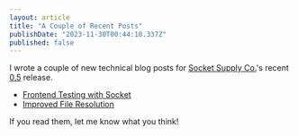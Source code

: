 ```yaml
---
layout: article
title: "A Couple of Recent Posts"
publishDate: "2023-11-30T00:44:10.337Z"
published: false
---
```


I wrote a couple of new technical blog posts for [Socket Supply Co.](https://socketsupply.co/)'s recent [0.5](https://github.com/socketsupply/socket/releases/tag/v0.5.0) release.

- [Frontend Testing with Socket](https://socketsupply.co/blog/frontend-testing-with-socket/)
- [Improved File Resolution](https://socketsupply.co/blog/improved-file-resolution/)

If you read them, let me know what you think!
